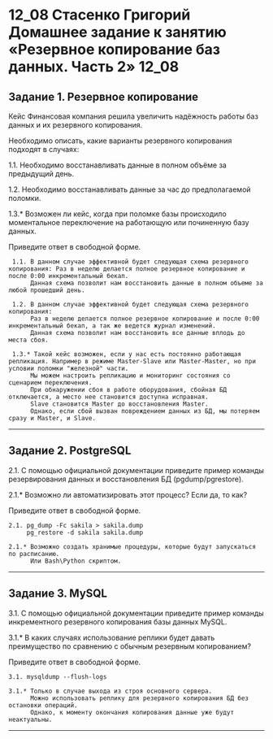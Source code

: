 # 12_08 Стасенко Григорий Домашнее задание к занятию «Резервное копирование баз данных. Часть 2» 12_08

## Задание 1. Резервное копирование
Кейс
Финансовая компания решила увеличить надёжность работы баз данных и их резервного копирования.

Необходимо описать, какие варианты резервного копирования подходят в случаях:

1.1. Необходимо восстанавливать данные в полном объёме за предыдущий день.

1.2. Необходимо восстанавливать данные за час до предполагаемой поломки.

1.3.* Возможен ли кейс, когда при поломке базы происходило моментальное переключение на работающую или починенную базу данных.

Приведите ответ в свободной форме.

````
 1.1. В данном случае эффективной будет следующая схема резервного копирования: Раз в неделю делается полное резервное копирование и после 0:00 инкрементальный бекап.
      Данная схема позволит нам восстановить данные в полном объеме за любой прошедший день. 

 1.2. В данном случае эффективной будет следующая схема резервного копирования:
      Раз в неделю делается полное резервное копирование и после 0:00 инкрементальный бекап, а так же ведется журнал изменений.
      Данная схема позволит нам восстановить все данные вплодь до места сбоя.

 1.3.* Такой кейс возможен, если у нас есть постоянно работающая репликация. Например в режиме Master-Slave или Master-Master, но при условии поломки "железной" части.
      Мы можем настроить репликацию и мониторинг состояния со сценарием переключения.
      При обнаружении сбоя в работе оборудования, сбойная БД отключается, а место нее становится доступна исправная.
      Slave становится Master до восстановления Master.
      Однако, если сбой вызван повреждением данных из БД, мы потеряем сразу и Master, и Slave.

````
---

## Задание 2. PostgreSQL
2.1. С помощью официальной документации приведите пример команды резервирования данных и восстановления БД (pgdump/pgrestore).

2.1.* Возможно ли автоматизировать этот процесс? Если да, то как?

Приведите ответ в свободной форме.

````
2.1. pg_dump -Fc sakila > sakila.dump
     pg_restore -d sakila sakila.dump

2.1.* Возможно создать хранимые процедуры, которые будут запускаться по расписанию.
      Или Bash\Python скриптом.

````
---

## Задание 3. MySQL
3.1. С помощью официальной документации приведите пример команды инкрементного резервного копирования базы данных MySQL.

3.1.* В каких случаях использование реплики будет давать преимущество по сравнению с обычным резервным копированием?

Приведите ответ в свободной форме.

````
3.1. mysqldump --flush-logs 

3.1.* Только в случае выхода из строя основного сервера.
      Можно использовать реплику для резервного копирования БД без остановки операций.
      Однако, к моменту окончания копирования данные уже будут неактуальны.

````
---
